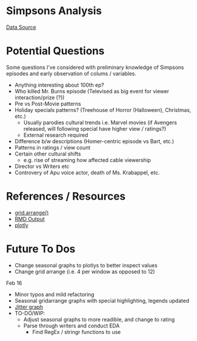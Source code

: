 # Simpsons Analysis
[Data Source](https://www.kaggle.com/datasets/jonbown/simpsons-episodes-2016?resource=download)

# Potential Questions
Some questions I've considered with preliminary knowledge of Simpsons episodes and early observation of colums / variables.

- Anything interesting about 100th ep?
- Who killed Mr. Burns episode (Televised as big event for viewer interaction/prize (?))
- Pre vs Post-Movie patterns
- Holiday specials patterns? (Treehouse of Horror (Halloween), Christmas, etc.)
    - Usually parodies cultural trends i.e. Marvel movies (if Avengers released, will following special have higher view / ratings?)
    - External research required
- Difference b/w descriptions (Homer-centric episode vs Bart, etc.)
- Patterns in ratings / view count
- Certain other cultural shifts 
  - e.g. rise of streaming how affected cable viewership
- Director vs Writers etc
- Controvery of Apu voice actor, death of Ms. Krabappel, etc.


# References / Resources
- [grid.arrange()](https://stackoverflow.com/questions/10706753/how-do-i-arrange-a-variable-list-of-plots-using-grid-arrange)
- [RMD Output](https://stackoverflow.com/questions/37755037/how-to-add-code-folding-to-output-chunks-in-rmarkdown-html-documents)
- [plotly](https://plotly.com/ggplot2/text-and-annotations/)

# Future To Dos
- Change seasonal graphs to plotlys to better inspect values
- Change grid arrange (i.e. 4 per window as opposed to 12)


Feb 16
- Minor typos and mild refactoring
- Seasonal gridarrange graphs with special highlighting, legends updated
- [Jitter graph](https://cmdlinetips.com/2018/04/how-to-make-boxplot-in-r-with-ggplot2/)
- TO-DO/WIP:
  - Adjust seasonal graphs to more readible, and change to rating
  - Parse through writers and conduct EDA
    - Find RegEx / stringr functions to use